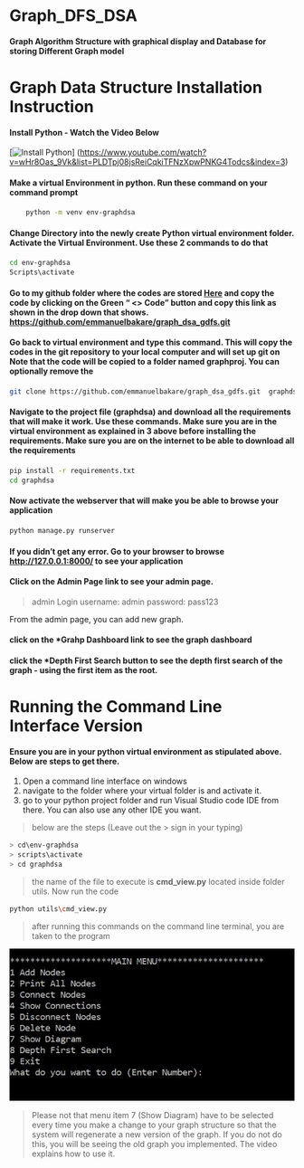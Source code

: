 # Graph_DFS_DSA

#### Graph Algorithm Structure with graphical display and Database for storing Different Graph model

# Graph Data Structure Installation Instruction

#### Install Python  -  Watch the Video Below


[![Install Python](http://i3.ytimg.com/vi/wHr8Oas_9Vk/hqdefault.jpg)]
(https://www.youtube.com/watch?v=wHr8Oas_9Vk&list=PLDTpj08jsReiCqkiTFNzXpwPNKG4Todcs&index=3)

 
#### Make a virtual Environment in python. Run these command on your command prompt
 
```bash 
    python -m venv env-graphdsa 
```

 
#### Change Directory into the newly create Python virtual environment folder. Activate the Virtual Environment. Use these 2 commands to do that
 
```bash
cd env-graphdsa
Scripts\activate

``` 

 
#### Go to my github folder where the codes are stored  [Here](https://github.com/emmanuelbakare/graph_dsa_gdfs) and copy the code by clicking on the Green “ <> Code” button and copy this link as shown in the drop down that shows.         https://github.com/emmanuelbakare/graph_dsa_gdfs.git 


#### Go back to virtual environment and type this command. This will copy the codes in the git repository to your local computer and will set up git on  Note that the code will be copied to a folder named graphproj. You can optionally remove the 
 
```bash 
git clone https://github.com/emmanuelbakare/graph_dsa_gdfs.git  graphdsa

```

 
#### Navigate to the project file (graphdsa) and download all the requirements that will make it work. Use these commands. Make sure you are in the virtual environment as explained in 3 above before installing the requirements. Make sure you are on the internet to be able to download all the requirements
 
```bash 
pip install -r requirements.txt
cd graphdsa
```
 
 
#### Now activate the webserver that will make you be able to browse your application
 
```bash 
python manage.py runserver
```

 
#### If you didn’t get any error. Go to your browser to  browse http://127.0.0.1:8000/ to see your application

#### Click on the **Admin Page** link to see your admin page.
> admin Login username: admin password: pass123

From the admin page, you can add new graph.


#### click on the ***Grahp Dashboard** link to see the graph dashboard

#### click the ***Depth First Search** button to see the depth first search of the graph - using the first item as the root.
 
# Running the Command Line Interface Version

#### Ensure you are in your python virtual environment as stipulated above. Below are steps to get there.
1. Open a command line interface on windows
1. navigate to the folder where your virtual folder is  and activate it.
1. go to your python project folder and run Visual Studio code IDE from there. You can also use any other IDE you want.
> below are the steps (Leave out the > sign in your typing)
```bash
> cd\env-graphdsa  
> scripts\activate
> cd graphdsa
```
>  the name of the file to execute is **cmd_view.py** located inside folder utils. Now run the code
```bash
python utils\cmd_view.py
```
> after running this commands on the command line terminal, you are taken to the program

![Graph DFS Interface](https://github.com/emmanuelbakare/graph_dsa_gdfs/blob/main/media/CMD_main_menu.JPG)

> Please not that menu item 7 (Show Diagram) have to be selected every time you make a change to your graph structure so that the system will regenerate a new version of the graph. If you do not do this, you will be seeing the old graph you implemented.
> The video explains how to use it.




